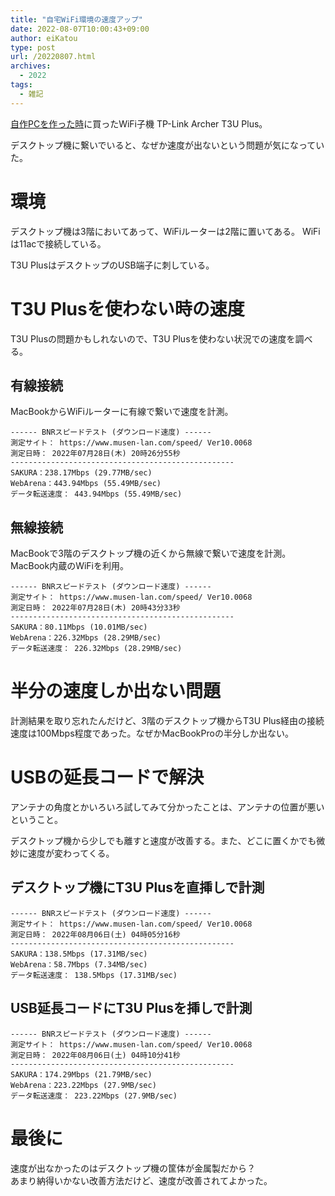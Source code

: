 ```yaml
---
title: "自宅WiFi環境の速度アップ"
date: 2022-08-07T10:00:43+09:00
author: eiKatou
type: post
url: /20220807.html
archives:
  - 2022
tags:
  - 雑記
---
```


[自作PCを作った時](20220705.html)に買ったWiFi子機 TP-Link Archer T3U Plus。

デスクトップ機に繋いでいると、なぜか速度が出ないという問題が気になっていた。

<!--more-->

# 環境
デスクトップ機は3階においてあって、WiFiルーターは2階に置いてある。
WiFiは11acで接続している。

T3U PlusはデスクトップのUSB端子に刺している。

# T3U Plusを使わない時の速度
T3U Plusの問題かもしれないので、T3U Plusを使わない状況での速度を調べる。

## 有線接続
MacBookからWiFiルーターに有線で繋いで速度を計測。
```
------ BNRスピードテスト (ダウンロード速度) ------
測定サイト： https://www.musen-lan.com/speed/ Ver10.0068
測定日時： 2022年07月28日(木) 20時26分55秒
--------------------------------------------------
SAKURA：238.17Mbps (29.77MB/sec)
WebArena：443.94Mbps (55.49MB/sec)
データ転送速度： 443.94Mbps (55.49MB/sec)
```

## 無線接続
MacBookで3階のデスクトップ機の近くから無線で繋いで速度を計測。MacBook内蔵のWiFiを利用。
```
------ BNRスピードテスト (ダウンロード速度) ------
測定サイト： https://www.musen-lan.com/speed/ Ver10.0068
測定日時： 2022年07月28日(木) 20時43分33秒
--------------------------------------------------
SAKURA：80.11Mbps (10.01MB/sec)
WebArena：226.32Mbps (28.29MB/sec)
データ転送速度： 226.32Mbps (28.29MB/sec)
```

# 半分の速度しか出ない問題
計測結果を取り忘れたんだけど、3階のデスクトップ機からT3U Plus経由の接続速度は100Mbps程度であった。なぜかMacBookProの半分しか出ない。

# USBの延長コードで解決
アンテナの角度とかいろいろ試してみて分かったことは、アンテナの位置が悪いということ。

デスクトップ機から少しでも離すと速度が改善する。また、どこに置くかでも微妙に速度が変わってくる。

## デスクトップ機にT3U Plusを直挿しで計測
```
------ BNRスピードテスト (ダウンロード速度) ------
測定サイト： https://www.musen-lan.com/speed/ Ver10.0068
測定日時： 2022年08月06日(土) 04時05分16秒
--------------------------------------------------
SAKURA：138.5Mbps (17.31MB/sec)
WebArena：58.7Mbps (7.34MB/sec)
データ転送速度： 138.5Mbps (17.31MB/sec)
```

## USB延長コードにT3U Plusを挿しで計測
```
------ BNRスピードテスト (ダウンロード速度) ------
測定サイト： https://www.musen-lan.com/speed/ Ver10.0068
測定日時： 2022年08月06日(土) 04時10分41秒
--------------------------------------------------
SAKURA：174.29Mbps (21.79MB/sec)
WebArena：223.22Mbps (27.9MB/sec)
データ転送速度： 223.22Mbps (27.9MB/sec)
```

# 最後に
速度が出なかったのはデスクトップ機の筐体が金属製だから？  
あまり納得いかない改善方法だけど、速度が改善されてよかった。  